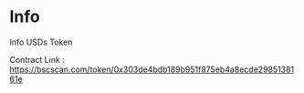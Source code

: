 # Info
Info USDs Token

Contract Link : https://bscscan.com/token/0x303de4bdb189b951f875eb4a8ecde2985138161e
